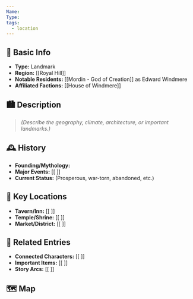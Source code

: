 ```yaml
---
Name: 
Type: 
tags:
  - location
---
```

## 📍 Basic Info 
- **Type:** Landmark
- **Region:** [[Royal Hill]]  
- **Notable Residents:** [[Mordin - God of Creation]] as Edward Windmere  
- **Affiliated Factions:** [[House of Windmere]]  

## 🏙️ Description
> *(Describe the geography, climate, architecture, or important landmarks.)*  

## 🕰️ History
- **Founding/Mythology:**  
- **Major Events:** [[ ]]  
- **Current Status:** (Prosperous, war-torn, abandoned, etc.)  

## 🌟 Key Locations
- **Tavern/Inn:** [[ ]]  
- **Temple/Shrine:** [[ ]]  
- **Market/District:** [[ ]]  

## 🔗 Related Entries
- **Connected Characters:** [[ ]]
- **Important Items:** [[ ]]
- **Story Arcs:** [[ ]]

## 🗺️  Map
